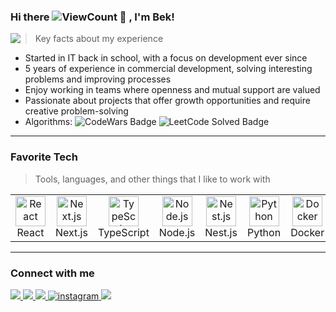 ### Hi there ![ViewCount](https://visitor-badge.laobi.icu/badge?page_id=beeek18) 👋 , I'm Bek!   

<img align="left" src='https://user-images.githubusercontent.com/5713670/87202985-820dcb80-c2b6-11ea-9f56-7ec461c497c3.gif'>

> Key facts about my experience

- Started in IT back in school, with a focus on development ever since  
- 5 years of experience in commercial development, solving interesting problems and improving processes  
- Enjoy working in teams where openness and mutual support are valued  
- Passionate about projects that offer growth opportunities and require creative problem-solving
- Algorithms: ![CodeWars Badge](https://www.codewars.com/users/beeek18/badges/micro) ![LeetCode Solved Badge](https://img.shields.io/badge/dynamic/json?style=flat-square&labelColor=black&color=%23ffa116&label=Solved&query=solved&url=https%3A%2F%2Fleetcode-badge.vercel.app%2Fapi%2Fusers%2Fbeeek18&logo=leetcode&logoColor=yellow)


---

### **Favorite Tech**

> Tools, languages, and other things that I like to work with

<table>
  <tr>
    <td align="center" width="96">
      <a href="#macropower-tech">
        <img src="https://cdn.jsdelivr.net/gh/devicons/devicon@latest/icons/react/react-original.svg" width="48" height="48" alt="React" />
      </a>
      <br>React
    </td>
    <td align="center" width="96">
      <a href="#macropower-tech">
        <img src="https://cdn.jsdelivr.net/gh/devicons/devicon@latest/icons/nextjs/nextjs-original.svg" width="48" height="48" alt="Next.js" />
      </a>
      <br>Next.js
    </td>
    <td align="center" width="96">
      <a href="#macropower-tech">
        <img src="https://cdn.jsdelivr.net/gh/devicons/devicon@latest/icons/typescript/typescript-original.svg" width="48" height="48" alt="TypeScript" />
      </a>
      <br>TypeScript
    </td>
    <td align="center" width="96">
      <a href="#macropower-tech">
        <img src="https://cdn.jsdelivr.net/gh/devicons/devicon@latest/icons/nodejs/nodejs-original.svg" width="48" height="48" alt="Node.js" />
      </a>
      <br>Node.js
    </td>
    <td align="center" width="96">
      <a href="#macropower-tech">
        <img src="https://cdn.jsdelivr.net/gh/devicons/devicon@latest/icons/nestjs/nestjs-original.svg" width="48" height="48" alt="Nest.js" />
      </a>
      <br>Nest.js
    </td>
    <td align="center" width="96">
      <a href="#macropower-tech">
        <img src="https://cdn.jsdelivr.net/gh/devicons/devicon@latest/icons/python/python-original.svg" width="48" height="48" alt="Python" />
      </a>
      <br>Python
    </td>
    <td align="center" width="96">
      <a href="#macropower-tech">
        <img src="https://cdn.jsdelivr.net/gh/devicons/devicon@latest/icons/docker/docker-original.svg" width="48" height="48" alt="Docker" />
      </a>
      <br>Docker
    </td>
    <td align="center" width="96">
      <a href="#macropower-tech">
        <img src="https://cdn.jsdelivr.net/gh/devicons/devicon@latest/icons/postgresql/postgresql-original.svg" width="40" height="40" alt="PostgreSQL" />
      </a>
      <br>PostgreSQL
    </td>
  </tr>
</table>

---

### **Connect with me**

<a target="_blank" href="https://www.linkedin.com/in/beeek18">
  <img src="https://img.shields.io/badge/-LinkedIn-0077B5?style=for-the-badge&logo=Linkedin&logoColor=white">
</a>
<a target="_blank" href="https://t.me/beeek18">
  <img src="https://img.shields.io/badge/Telegram-2CA5E0?style=for-the-badge&logo=telegram&logoColor=white">
</a>
<a target="_blank" href="https://www.facebook.com/beeek18">
  <img src="https://img.shields.io/badge/facebook-%232E87FB.svg?&style=for-the-badge&logo=facebook&logoColor=white">
</a>
<a target="_blank" href="https://instagram.com/beeek1805">
  <img src="https://img.shields.io/badge/instagram-%23000000.svg?&style=for-the-badge&logo=instagram&logoColor=white" alt="instagram">
</a>
<a target="_blank" href="mailto:kodirovbekzod@gmail.com">
  <img src="https://img.shields.io/badge/-Gmail-D14836?style=for-the-badge&logo=Gmail&logoColor=white">
</a>
